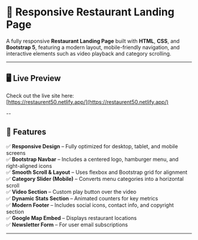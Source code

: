 # 🍔 Responsive Restaurant Landing Page

A fully responsive **Restaurant Landing Page** built with **HTML**, **CSS**, and **Bootstrap 5**, featuring a modern layout, mobile-friendly navigation, and interactive elements such as video playback and category scrolling.

---

## 🖥️ Live Preview

Check out the live site here:  
[https://restaurent50.netlify.app/](https://restaurent50.netlify.app/)

--
## 🚀 Features

✅ **Responsive Design** – Fully optimized for desktop, tablet, and mobile screens  
✅ **Bootstrap Navbar** – Includes a centered logo, hamburger menu, and right-aligned icons  
✅ **Smooth Scroll & Layout** – Uses flexbox and Bootstrap grid for alignment  
✅ **Category Slider (Mobile)** – Converts menu categories into a horizontal scroll  
✅ **Video Section** – Custom play button over the video  
✅ **Dynamic Stats Section** – Animated counters for key metrics  
✅ **Modern Footer** – Includes social icons, contact info, and copyright section  
✅ **Google Map Embed** – Displays restaurant locations  
✅ **Newsletter Form** – For user email subscriptions  

---

